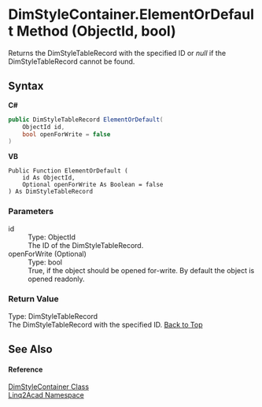 # DimStyleContainer.ElementOrDefault Method (ObjectId, bool)
 

Returns the DimStyleTableRecord with the specified ID or <i>null</i> if the DimStyleTableRecord cannot be found.

## Syntax

**C#**<br />
``` C#
public DimStyleTableRecord ElementOrDefault(
	ObjectId id,
	bool openForWrite = false
)
```

**VB**<br />
``` VB
Public Function ElementOrDefault ( 
	id As ObjectId,
	Optional openForWrite As Boolean = false
) As DimStyleTableRecord
```


### Parameters
<dl><dt>id</dt><dd>Type: ObjectId<br />The ID of the DimStyleTableRecord.</dd><dt>openForWrite (Optional)</dt><dd>Type: bool<br />True, if the object should be opened for-write. By default the object is opened readonly.</dd></dl>

### Return Value
Type: DimStyleTableRecord<br />The DimStyleTableRecord with the specified ID.
<a href="#DimStyleContainerElementOrDefault-Method-ObjectId-bool">Back to Top</a>

## See Also


#### Reference
<a href="T_Linq2Acad_DimStyleContainer.md#DimStyleContainer-Class">DimStyleContainer Class</a><br /><a href="N_Linq2Acad.md#Linq2Acad-Namespace">Linq2Acad Namespace</a><br />
